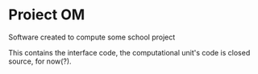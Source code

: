 # Proiect OM
Software created to compute some school project

This contains the interface code, the computational unit's code is closed source, for now(?).
